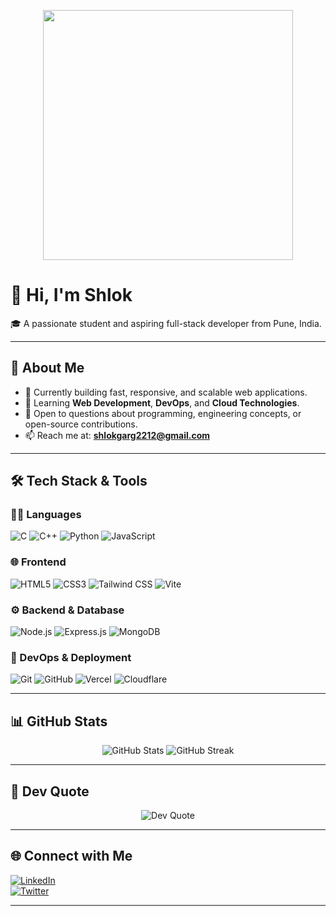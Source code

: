 <p align="center">
  <img src="https://user-images.githubusercontent.com/74038190/235224431-e8c8c12e-6826-47f1-89fb-2ddad83b3abf.gif" width="400"/>
</p>

# 👋 Hi, I'm Shlok

🎓 A passionate student and aspiring full-stack developer from Pune, India.

---

## 🚀 About Me

- 🔭 Currently building fast, responsive, and scalable web applications.  
- 🌱 Learning **Web Development**, **DevOps**, and **Cloud Technologies**.  
- 💬 Open to questions about programming, engineering concepts, or open-source contributions.  
- 📫 Reach me at: **shlokgarg2212@gmail.com**

---

## 🛠️ Tech Stack & Tools

### 👨‍💻 Languages

![C](https://img.shields.io/badge/-C-00599C?style=for-the-badge&logo=c&logoColor=white)
![C++](https://img.shields.io/badge/-C++-00599C?style=for-the-badge&logo=c%2B%2B&logoColor=white)
![Python](https://img.shields.io/badge/-Python-3776AB?style=for-the-badge&logo=python&logoColor=white)
![JavaScript](https://img.shields.io/badge/-JavaScript-F7DF1E?style=for-the-badge&logo=javascript&logoColor=black)

### 🌐 Frontend

![HTML5](https://img.shields.io/badge/-HTML5-E34F26?style=for-the-badge&logo=html5&logoColor=white)
![CSS3](https://img.shields.io/badge/-CSS3-1572B6?style=for-the-badge&logo=css3&logoColor=white)
![Tailwind CSS](https://img.shields.io/badge/-TailwindCSS-38B2AC?style=for-the-badge&logo=tailwind-css&logoColor=white)
![Vite](https://img.shields.io/badge/-Vite-646CFF?style=for-the-badge&logo=vite&logoColor=white)

### ⚙️ Backend & Database

![Node.js](https://img.shields.io/badge/-Node.js-339933?style=for-the-badge&logo=node.js&logoColor=white)
![Express.js](https://img.shields.io/badge/-Express.js-000000?style=for-the-badge&logo=express&logoColor=white)
![MongoDB](https://img.shields.io/badge/-MongoDB-47A248?style=for-the-badge&logo=mongodb&logoColor=white)

### 🚀 DevOps & Deployment

![Git](https://img.shields.io/badge/-Git-F05032?style=for-the-badge&logo=git&logoColor=white)
![GitHub](https://img.shields.io/badge/-GitHub-181717?style=for-the-badge&logo=github&logoColor=white)
![Vercel](https://img.shields.io/badge/-Vercel-000000?style=for-the-badge&logo=vercel&logoColor=white)
![Cloudflare](https://img.shields.io/badge/-Cloudflare-F38020?style=for-the-badge&logo=cloudflare&logoColor=white)

---

## 📊 GitHub Stats

<p align="center" >
  <img src="https://github-readme-stats.vercel.app/api?username=ShlokGarg22&show_icons=true&theme=tokyonight" alt="GitHub Stats" />
  <img src="https://github-readme-streak-stats.herokuapp.com/?user=ShlokGarg22&theme=tokyonight" alt="GitHub Streak" />
</p>

---

## 💬 Dev Quote

<p align="center">
  <img src="https://quotes-github-readme.vercel.app/api?type=horizontal&theme=tokyonight" alt="Dev Quote"/>
</p>

---

## 🌐 Connect with Me

[![LinkedIn](https://img.shields.io/badge/-LinkedIn-0077B5?style=for-the-badge&logo=linkedin&logoColor=white)](https://linkedin.com/in/shlok-garg-524991320)  
[![Twitter](https://img.shields.io/badge/-Twitter-1DA1F2?style=for-the-badge&logo=twitter&logoColor=white)](https://x.com/Shlok_Garg_07)

---

<!---
ShlokGarg22/ShlokGarg22 is a ✨ special ✨ repository because its `README.md` (this file) appears on your GitHub profile.
You can click the Preview link to take a look at your changes.
--->

